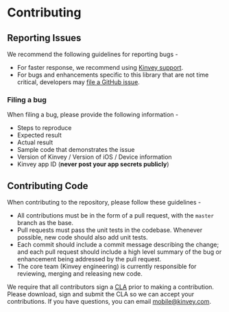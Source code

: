 # Contributing

## Reporting Issues

We recommend the following guidelines for reporting bugs - 

- For faster response, we recommend using [Kinvey support](https://support.kinvey.com/support/home).
- For bugs and enhancements specific to this library that are not time critical, developers may [file a GitHub issue](https://github.com/Kinvey/kinvey-researchkit/issues).

### Filing a bug

When filing a bug, please provide the following information - 

- Steps to reproduce
- Expected result
- Actual result
- Sample code that demonstrates the issue
- Version of Kinvey / Version of iOS / Device information
- Kinvey app ID (**never post your app secrets publicly**)


## Contributing Code

When contributing to the repository, please follow these guidelines - 

- All contributions must be in the form of a pull request, with the `master` branch as the base. 
- Pull requests must pass the unit tests in the codebase. Whenever possible, new code should also add unit tests.
- Each commit should include a commit message describing the change; and each pull request should include a high level summary of the bug or enhancement being addressed by the pull request.
- The core team (Kinvey engineering) is currently responsible for reviewing, merging and releasing new code.

We require that all contributors sign a [CLA](https://docs.google.com/document/d/1_PqkVpqgCL7psLuGCzZ6_OHbOS567E1JZ1hNMpfvZ-M/edit?usp=sharing) prior to making a contribution. Please download, sign and submit the CLA so we can accept your contributions. If you have questions, you can email mobile@kinvey.com.
